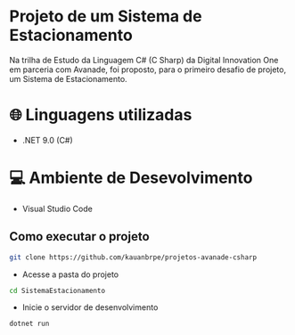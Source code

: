 # Projeto de um Sistema de Estacionamento

Na trilha de Estudo da Linguagem C# (C Sharp) da Digital Innovation One em parceria com Avanade, foi proposto, para o primeiro desafio de projeto, um Sistema de Estacionamento.

# 🌐 Linguagens utilizadas

- .NET 9.0 (C#)

# 💻 Ambiente de Desevolvimento

- Visual Studio Code

## Como executar o projeto
```bash
git clone https://github.com/kauanbrpe/projetos-avanade-csharp
```
- Acesse a pasta do projeto
```bash
cd SistemaEstacionamento
```
- Inicie o servidor de desenvolvimento
```bash
dotnet run
```
